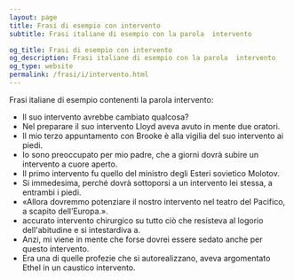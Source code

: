 ```yaml
---
layout: page
title: Frasi di esempio con intervento 
subtitle: Frasi italiane di esempio con la parola  intervento

og_title: Frasi di esempio con intervento 
og_description: Frasi italiane di esempio con la parola  intervento
og_type: website
permalink: /frasi/i/intervento.html
---
```


Frasi italiane di esempio contenenti la parola intervento:


- Il suo intervento avrebbe cambiato qualcosa?
- Nel preparare il suo intervento Lloyd aveva avuto in mente due oratori.
- Il mio terzo appuntamento con Brooke è alla vigilia del suo intervento ai piedi.
- Io sono preoccupato per mio padre, che a giorni dovrà subire un intervento a cuore aperto.
- Il primo intervento fu quello del ministro degli Esteri sovietico Molotov.
- Si immedesima, perché dovrà sottoporsi a un intervento lei stessa, a entrambi i piedi.
- «Allora dovremmo potenziare il nostro intervento nel teatro del Pacifico, a scapito dell’Europa.».
- accurato intervento chirurgico su tutto ciò che resisteva al logorio dell'abitudine e si intestardiva a.
- Anzi, mi viene in mente che forse dovrei essere sedato anche per questo intervento.
- Era una di quelle profezie che si autorealizzano, aveva argomentato Ethel in un caustico intervento.
